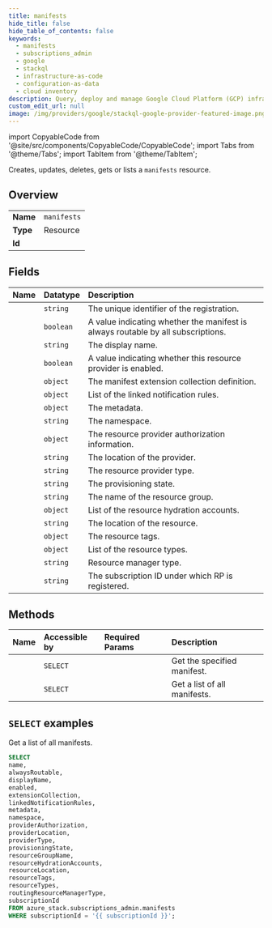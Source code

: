 ```yaml
---
title: manifests
hide_title: false
hide_table_of_contents: false
keywords:
  - manifests
  - subscriptions_admin
  - google
  - stackql
  - infrastructure-as-code
  - configuration-as-data
  - cloud inventory
description: Query, deploy and manage Google Cloud Platform (GCP) infrastructure and resources using SQL
custom_edit_url: null
image: /img/providers/google/stackql-google-provider-featured-image.png
---
```


import CopyableCode from '@site/src/components/CopyableCode/CopyableCode';
import Tabs from '@theme/Tabs';
import TabItem from '@theme/TabItem';

Creates, updates, deletes, gets or lists a <code>manifests</code> resource.

## Overview
<table><tbody>
<tr><td><b>Name</b></td><td><code>manifests</code></td></tr>
<tr><td><b>Type</b></td><td>Resource</td></tr>
<tr><td><b>Id</b></td><td><CopyableCode code="azure_stack.subscriptions_admin.manifests" /></td></tr>
</tbody></table>

## Fields
| Name | Datatype | Description |
|:-----|:---------|:------------|
| <CopyableCode code="name" /> | `string` | The unique identifier of the registration. |
| <CopyableCode code="alwaysRoutable" /> | `boolean` | A value indicating whether the manifest is always routable by all subscriptions. |
| <CopyableCode code="displayName" /> | `string` | The display name. |
| <CopyableCode code="enabled" /> | `boolean` | A value indicating whether this resource provider is enabled. |
| <CopyableCode code="extensionCollection" /> | `object` | The manifest extension collection definition. |
| <CopyableCode code="linkedNotificationRules" /> | `object` | List of the linked notification rules. |
| <CopyableCode code="metadata" /> | `object` | The metadata. |
| <CopyableCode code="namespace" /> | `string` | The namespace. |
| <CopyableCode code="providerAuthorization" /> | `object` | The resource provider authorization information. |
| <CopyableCode code="providerLocation" /> | `string` | The location of the provider. |
| <CopyableCode code="providerType" /> | `string` | The resource provider type. |
| <CopyableCode code="provisioningState" /> | `string` | The provisioning state. |
| <CopyableCode code="resourceGroupName" /> | `string` | The name of the resource group. |
| <CopyableCode code="resourceHydrationAccounts" /> | `object` | List of the resource hydration accounts. |
| <CopyableCode code="resourceLocation" /> | `string` | The location of the resource. |
| <CopyableCode code="resourceTags" /> | `object` | The resource tags. |
| <CopyableCode code="resourceTypes" /> | `object` | List of the resource types. |
| <CopyableCode code="routingResourceManagerType" /> | `string` | Resource manager type. |
| <CopyableCode code="subscriptionId" /> | `string` | The subscription ID under which RP is registered. |

## Methods
| Name | Accessible by | Required Params | Description |
|:-----|:--------------|:----------------|:------------|
| <CopyableCode code="get" /> | `SELECT` | <CopyableCode code="manifestName, subscriptionId" /> | Get the specified manifest. |
| <CopyableCode code="list" /> | `SELECT` | <CopyableCode code="subscriptionId" /> | Get a list of all manifests. |

## `SELECT` examples

Get a list of all manifests.


```sql
SELECT
name,
alwaysRoutable,
displayName,
enabled,
extensionCollection,
linkedNotificationRules,
metadata,
namespace,
providerAuthorization,
providerLocation,
providerType,
provisioningState,
resourceGroupName,
resourceHydrationAccounts,
resourceLocation,
resourceTags,
resourceTypes,
routingResourceManagerType,
subscriptionId
FROM azure_stack.subscriptions_admin.manifests
WHERE subscriptionId = '{{ subscriptionId }}';
```